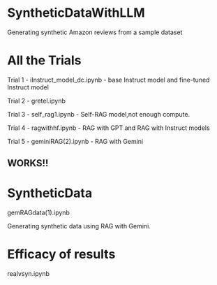 # SyntheticDataWithLLM
Generating synthetic Amazon reviews from a sample dataset

# All the Trials

Trial 1 - iInstruct_model_dc.ipynb - base Instruct model and fine-tuned Instruct model

Trial 2 - gretel.ipynb

Trial 3 - self_rag1.ipynb - Self-RAG model,not enough compute.

Trial 4 - ragwithhf.ipynb - RAG with GPT and RAG with Instruct models

Trial 5 - geminiRAG(2).ipynb - RAG with Gemini
## WORKS!!

# SyntheticData

gemRAGdata(1).ipynb

Generating synthetic data using RAG with Gemini.

# Efficacy of results

realvsyn.ipynb



